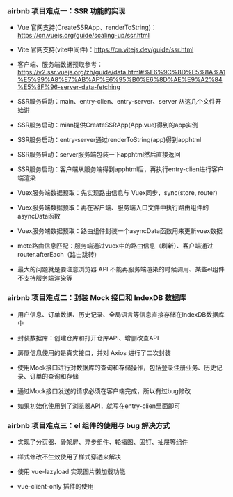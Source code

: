 ### airbnb 项目难点一：SSR 功能的实现
- Vue 官网支持(CreateSSRApp、renderToString)：https://cn.vuejs.org/guide/scaling-up/ssr.html

- Vite 官网支持(vite中间件)：https://cn.vitejs.dev/guide/ssr.html

- 客户端、服务端数据预取参考：https://v2.ssr.vuejs.org/zh/guide/data.html#%E6%9C%8D%E5%8A%A1%E5%99%A8%E7%AB%AF%E6%95%B0%E6%8D%AE%E9%A2%84%E5%8F%96-server-data-fetching

- SSR服务启动：main、entry-clien、entry-server、server 从这几个文件开始讲

- SSR服务启动：mian提供CreateSSRApp(App.vue)得到的app实例

- SSR服务启动：entry-server通过renderToString(app)得到apphtml

- SSR服务启动：server服务端包装一下apphtml然后直接返回

- SSR服务启动：客户端从服务端得到apphtml后，再执行entry-clien进行客户端渲染

- Vuex服务端数据预取：先实现路由信息与 Vuex同步，sync(store, router)

- Vuex服务端数据预取：再在客户端、服务端入口文件中执行路由组件的asyncData函数

- Vuex服务端数据预取：路由组件封装一个asyncData函数用来更新vuex数据

- mete路由信息匹配：服务端通过vuex中的路由信息（刷新）、客户端通过router.afterEach（路由跳转）

- 最大的问题就是要注意浏览器 API 不能再服务端渲染的时候调用、某些el组件不支持服务端渲染等


### airbnb 项目难点二：封装 Mock 接口和 IndexDB 数据库
- 用户信息、订单数据、历史记录、全局语言等信息直接存储在IndexDB数据库中

- 封装数据库：创建仓库和打开仓库API、增删改查API

- 房屋信息使用的是真实接口，并对 Axios 进行了二次封装

- 使用Mock接口进行对数据库的查询和存储操作，包括登录注册业务、历史记录、订单的查询和存储

- 通过Mock接口发送的请求必须在客户端完成，所以有过bug修改

- 如果初始化使用到了浏览器API，就写在entry-clien里面即可


### airbnb 项目难点三：el 组件的使用与 bug 解决方式
- 实现了分页器、骨架屏、异步组件、轮播图、固钉、抽屉等组件

- 样式修改不生效使用了样式穿透来解决

- 使用 vue-lazyload 实现图片懒加载功能

- vue-client-only 插件的使用

